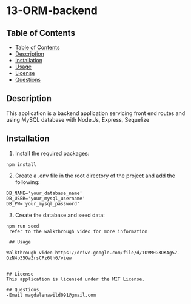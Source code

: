 # 13-ORM-backend
## Table of Contents

  - [Table of Contents](#table-of-contents)
  - [Description](#description)
  - [Installation](#installation)
  - [Usage](#usage)
  - [License](#license)
  - [Questions](#questions)



## Description
  This application is a backend application servicing front end routes and using MySQL database with Node.Js, Express, Sequelize 

  ## Installation
  1. Install the required packages:

```
npm install
```

2. Create a .env file in the root directory of the project and add the following:

```
DB_NAME='your_database_name'
DB_USER='your_mysql_username'
DB_PW='your_mysql_password'
```

3. Create the database and seed data:

```
npm run seed
 refer to the walkthrough video for more information

 ## Usage

Walkthrough video https://drive.google.com/file/d/1OVMHG3OKAg57-QzN4b35OaZrsCPz6th6/view


## License
This application is licensed under the MIT License.

## Questions
-Email magdalenawild091@gmail.com